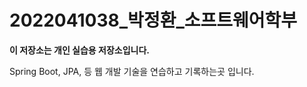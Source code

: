 # 2022041038_박정환_소프트웨어학부 

**이 저장소는 개인 실습용 저장소입니다.**

Spring Boot, JPA, 등 웹 개발 기술을 연습하고 기록하는곳 입니다.



